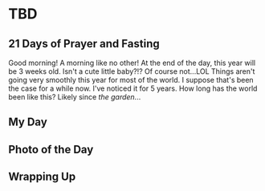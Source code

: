 # TBD

## 21 Days of Prayer and Fasting

Good morning! A morning like no other! At the end of the day, this year will be 3 weeks old. Isn't a cute little baby?!? Of course not...LOL Things aren't going very smoothly this year for most of the world. I suppose that's been the case for a while now. I've noticed it for 5 years. How long has the world been like this? Likely since *the garden*...

<!--@include: ../../../bible/prayer/journal/2025/01/21_21-days.md{3,}-->

## My Day



## Photo of the Day



## Wrapping Up

